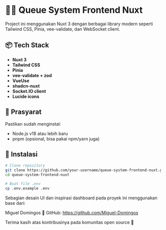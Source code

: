# 🧑‍💻 Queue System Frontend Nuxt

Project ini menggunakan Nuxt 3 dengan berbagai library modern seperti Tailwind CSS, Pinia, vee-validate, dan WebSocket client.

## 📦 Tech Stack

- **Nuxt 3**
- **Tailwind CSS**
- **Pinia**
- **vee-validate + zod**
- **VueUse**
- **shadcn-nuxt**
- **Socket.IO client**
- **Lucide icons**

## 📝 Prasyarat

Pastikan sudah menginstal:

- Node.js v18 atau lebih baru
- pnpm (opsional, bisa pakai npm/yarn juga)

## 🚀 Instalasi

```bash
# Clone repository
git clone https://github.com/your-username/queue-system-frontend-nuxt.git
cd queue-system-frontend-nuxt

# Buat file .env
cp .env.example .env
```

Sebagian desain UI dan inspirasi dashboard pada proyek ini menggunakan base dari:

Miguel Domingos
🔗 GitHub: https://github.com/Miguel-Domingos

Terima kasih atas kontribusinya pada komunitas open source 🙌

